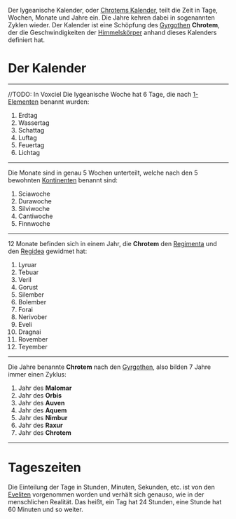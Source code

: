 Der lygeanische Kalender, oder [Chrotems Kalender](Chrotems%20Kalender.md), teilt die Zeit in Tage, Wochen, Monate und Jahre ein. Die Jahre kehren dabei in sogenannten Zyklen wieder. Der Kalender ist eine Schöpfung des [Gyrgothen](Die%20Gyrgothen.md) **Chrotem**, der die Geschwindigkeiten der [Himmelskörper](Die%20Himmelskörper.md) anhand dieses Kalenders definiert hat.

# Der Kalender
---
//TODO: In Voxciel
Die lygeanische Woche hat 6 Tage, die nach [1-Elementen](Die%20Elemente.md) benannt wurden:
1. Erdtag
2. Wassertag
3. Schattag
4. Luftag
5. Feuertag
6. Lichtag
---
Die Monate sind in genau 5 Wochen unterteilt, welche nach den 5 bewohnten [Kontinenten](Die%20Kontinente.md) benannt sind:
1. Sciawoche
2. Durawoche
3. Silviwoche
4. Cantiwoche
5. Finnwoche
---
12 Monate befinden sich in einem Jahr, die **Chrotem** den [Regimenta](Die%20Regimenta.md) und den [Regidea](Die%20Regidea.md) gewidmet hat:
1. Lyruar
2. Tebuar
3. Veril
4. Gorust
5. Silember
6. Bolember
7. Forai
8. Nerivober
9. Eveli
10. Dragnai
11. Rovember
12. Teyember
---
Die Jahre benannte **Chrotem** nach den [Gyrgothen](Die%20Gyrgothen.md), also bilden 7 Jahre immer einen Zyklus:
1. Jahr des **Malomar**
2. Jahr des **Orbis**
3. Jahr des **Auven**
4. Jahr des **Aquem**
5. Jahr des **Nimbur**
6. Jahr des **Raxur**
7. Jahr des **Chrotem**
---
# Tageszeiten
Die Einteilung der Tage in Stunden, Minuten, Sekunden, etc. ist von den [Eveliten](Die%20Eveliten) vorgenommen worden und verhält sich genauso, wie in der menschlichen Realität. Das heißt, ein Tag hat 24 Stunden, eine Stunde hat 60 Minuten und so weiter.